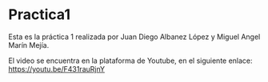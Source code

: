 # Practica1

Esta es la práctica 1 realizada por Juan Diego Albanez López y Miguel Angel Marín Mejía.

El video se encuentra en la plataforma de Youtube, en el siguiente enlace: https://youtu.be/F431rauRjnY

